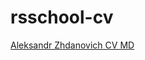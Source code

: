 # rsschool-cv


[Aleksandr Zhdanovich CV MD](https://ALZHD.github.io/rsschool-cv/ "Aleksandr Zhdanovich CV MD")
